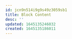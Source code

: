 ```yaml
---
id: jcn9n514i9g9s49z3059sb1
title: Block Content
desc: ''
updated: 1645135246032
created: 1645135186011
---
```


